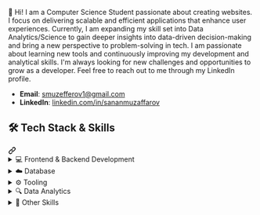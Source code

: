 <div class="Box mt-4 ">
  <div class="Box-body p-4">
    <div class="d-flex flex-justify-between">
<p dir="auto">👋 Hi! I am a Computer Science Student passionate about creating websites. I focus on delivering scalable and efficient applications that enhance user experiences. Currently, I am expanding my skill set into Data Analytics/Science to gain deeper insights into data-driven decision-making and bring a new perspective to problem-solving in tech. I am passionate about learning new tools and continuously improving my development and analytical skills. I'm always looking for new challenges and opportunities to grow as a developer. Feel free to reach out to me through my LinkedIn profile.</p>
<ul dir="auto">
<li><strong>Email</strong>: <a href="mailto:smuzefferov1@gmail.com">smuzefferov1@gmail.com</a></li>
<li><strong>LinkedIn</strong>: <a href="https://www.linkedin.com/in/sananmuzaffarov" rel="nofollow">linkedin.com/in/sananmuzaffarov</a></li>
</ul>
<div class="markdown-heading" dir="auto"><h2 class="heading-element" dir="auto">🛠️ Tech Stack &amp; Skills</h2><a id="user-content-️-tech-stack--skills" class="anchor" aria-label="Permalink: 🛠️ Tech Stack &amp; Skills" href="#️-tech-stack--skills"><svg class="octicon octicon-link" viewBox="0 0 16 16" version="1.1" width="16" height="16" aria-hidden="true"><path d="m7.775 3.275 1.25-1.25a3.5 3.5 0 1 1 4.95 4.95l-2.5 2.5a3.5 3.5 0 0 1-4.95 0 .751.751 0 0 1 .018-1.042.751.751 0 0 1 1.042-.018 1.998 1.998 0 0 0 2.83 0l2.5-2.5a2.002 2.002 0 0 0-2.83-2.83l-1.25 1.25a.751.751 0 0 1-1.042-.018.751.751 0 0 1-.018-1.042Zm-4.69 9.64a1.998 1.998 0 0 0 2.83 0l1.25-1.25a.751.751 0 0 1 1.042.018.751.751 0 0 1 .018 1.042l-1.25 1.25a3.5 3.5 0 1 1-4.95-4.95l2.5-2.5a3.5 3.5 0 0 1 4.95 0 .751.751 0 0 1-.018 1.042.751.751 0 0 1-1.042.018 1.998 1.998 0 0 0-2.83 0l-2.5 2.5a1.998 1.998 0 0 0 0 2.83Z"></path></svg></a></div>
<details>
  <summary>💻 Frontend & Backend Development</summary>
<ul dir="auto">
<li><strong>JavaScript / React.js / Chart.js</strong></li>
<li><strong>HTML | CSS | SCSS | MUI | Bootstrap | Tailwind</strong></li>
<li><strong>Node.js | Express.js </strong></li>

</ul>
</details>
<details>
  <summary>☁️ Database </summary>
<ul dir="auto">
<li><strong>Relational Databases</strong>: MySQL | Oracle</li>
<li><strong>Non-Relational Databases</strong>: MongoDB</li>
</ul>
</details>
<details>
  <summary>⚙️ Tooling </summary>
<ul dir="auto">
<li><strong>GIT</strong>: GitHub | GitLab | GitHub Actions</li>
</ul>
</details>
<details>
  <summary>🔍 Data Analytics </summary>
<ul dir="auto">
<li><strong>Python</strong></li>
<li><strong>Microsoft Excel</strong></li>
<li><strong>Power BI</strong></li>
</ul>
</details>
<details>
  <summary>🌟 Other Skills</summary>
<ul dir="auto">
<li><strong>Bash | Docker</strong></li>
<li><strong>Jira | Trello</strong></li>
<li><strong>Figma | Adobe Photoshop</strong></li>
</ul>
</details>
</article>
  </div>
</div>
